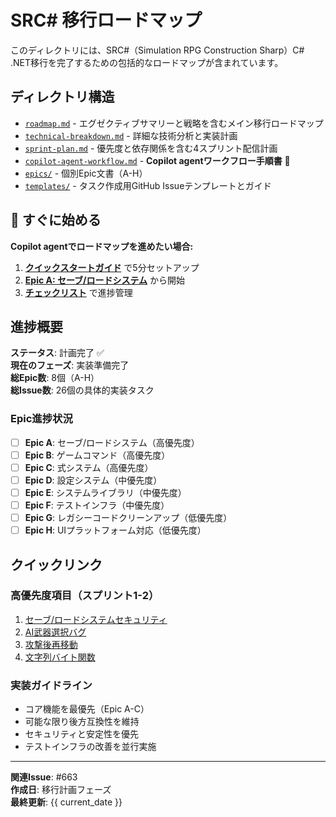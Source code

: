 # SRC# 移行ロードマップ

このディレクトリには、SRC#（Simulation RPG Construction Sharp）C# .NET移行を完了するための包括的なロードマップが含まれています。

## ディレクトリ構造

- [`roadmap.md`](./roadmap.md) - エグゼクティブサマリーと戦略を含むメイン移行ロードマップ
- [`technical-breakdown.md`](./technical-breakdown.md) - 詳細な技術分析と実装計画
- [`sprint-plan.md`](./sprint-plan.md) - 優先度と依存関係を含む4スプリント配信計画
- [`copilot-agent-workflow.md`](./copilot-agent-workflow.md) - **Copilot agentワークフロー手順書** 🤖
- [`epics/`](./epics/) - 個別Epic文書（A-H）
- [`templates/`](./templates/) - タスク作成用GitHub Issueテンプレートとガイド

## 🚀 すぐに始める

**Copilot agentでロードマップを進めたい場合:**
1. **[クイックスタートガイド](./templates/quickstart-guide.md)** で5分セットアップ
2. **[Epic A: セーブ/ロードシステム](./epics/epic-a-save-load.md)** から開始
3. **[チェックリスト](./templates/checklists.md)** で進捗管理

## 進捗概要

**ステータス**: 計画完了 ✅  
**現在のフェーズ**: 実装準備完了  
**総Epic数**: 8個（A-H）  
**総Issue数**: 26個の具体的実装タスク  

### Epic進捗状況

- [ ] **Epic A**: セーブ/ロードシステム（高優先度）
- [ ] **Epic B**: ゲームコマンド（高優先度）  
- [ ] **Epic C**: 式システム（高優先度）
- [ ] **Epic D**: 設定システム（中優先度）
- [ ] **Epic E**: システムライブラリ（中優先度）
- [ ] **Epic F**: テストインフラ（中優先度）
- [ ] **Epic G**: レガシーコードクリーンアップ（低優先度）
- [ ] **Epic H**: UIプラットフォーム対応（低優先度）

## クイックリンク

### 高優先度項目（スプリント1-2）
1. [セーブ/ロードシステムセキュリティ](./epics/epic-a-save-load.md#path-normalization-and-security)
2. [AI武器選択バグ](./epics/epic-b-game-commands.md#ai-weapon-selection-bug)
3. [攻撃後再移動](./epics/epic-b-game-commands.md#attack-re-movement-logic)
4. [文字列バイト関数](./epics/epic-c-expression-system.md#string-byte-functions)

### 実装ガイドライン

- コア機能を最優先（Epic A-C）
- 可能な限り後方互換性を維持
- セキュリティと安定性を優先
- テストインフラの改善を並行実施

---

**関連Issue**: #663  
**作成日**: 移行計画フェーズ  
**最終更新**: {{ current_date }}